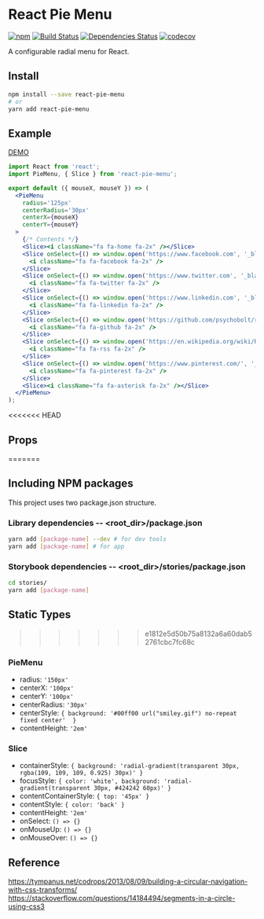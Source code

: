 # React Pie Menu

[![npm](https://img.shields.io/npm/v/react-pie-menu.svg)](https://www.npmjs.com/package/react-pie-menu)
[![Build Status](https://travis-ci.org/psychobolt/react-pie-menu.svg?branch=master)](https://travis-ci.org/psychobolt/react-pie-menu)
[![Dependencies Status](https://david-dm.org/psychobolt/react-pie-menu.svg)](https://david-dm.org/psychobolt/react-pie-menu)
[![codecov](https://codecov.io/gh/psychobolt/react-pie-menu/branch/master/graph/badge.svg)](https://codecov.io/gh/psychobolt/react-pie-menu)

A configurable radial menu for React.

## Install

```sh
npm install --save react-pie-menu
# or
yarn add react-pie-menu
```
## Example

[DEMO](https://psychobolt.github.io/react-pie-menu/)

```jsx
import React from 'react';
import PieMenu, { Slice } from 'react-pie-menu';

export default ({ mouseX, mouseY }) => (
  <PieMenu 
    radius='125px' 
    centerRadius='30px'
    centerX={mouseX}
    centerY={mouseY}
  >
    {/* Contents */}
    <Slice><i className="fa fa-home fa-2x" /></Slice>
    <Slice onSelect={() => window.open('https://www.facebook.com', '_blank')}>
      <i className="fa fa-facebook fa-2x" />
    </Slice>
    <Slice onSelect={() => window.open('https://www.twitter.com', '_blank')}>
      <i className="fa fa-twitter fa-2x" />
    </Slice>
    <Slice onSelect={() => window.open('https://www.linkedin.com', '_blank')}>
      <i className="fa fa-linkedin fa-2x" />
    </Slice>
    <Slice onSelect={() => window.open('https://github.com/psychobolt/react-pie-menu', '_blank')}>
      <i className="fa fa-github fa-2x" />
    </Slice>
    <Slice onSelect={() => window.open('https://en.wikipedia.org/wiki/RSS', '_blank')}>
      <i className="fa fa-rss fa-2x" />
    </Slice>
    <Slice onSelect={() => window.open('https://www.pinterest.com/', '_blank')}>
      <i className="fa fa-pinterest fa-2x" />
    </Slice>
    <Slice><i className="fa fa-asterisk fa-2x" /></Slice>
  </PieMenu>
);
```

<<<<<<< HEAD
## Props
=======
## Including NPM packages

This project uses two package.json structure.

### Library dependencies -- <root_dir>/package.json

```sh
yarn add [package-name] --dev # for dev tools
yarn add [package-name] # for app
```

### Storybook dependencies -- <root_dir>/stories/package.json

```sh
cd stories/
yarn add [package-name]
```

## Static Types
>>>>>>> e1812e5d50b75a8132a6a60dab52761cbc7fc68c

### PieMenu

- radius: ```'150px'```
- centerX: ```'100px'```
- centerY: ```'100px'```
- centerRadius: ```'30px'```
- centerStyle: ```{ background: '#00ff00 url("smiley.gif") no-repeat fixed center'  }```
- contentHeight: ```'2em'```

### Slice

- containerStyle: ```{ background: 'radial-gradient(transparent 30px, rgba(109, 109, 109, 0.925) 30px)' }```
- focusStyle: ```{ color: 'white', background: 'radial-gradient(transparent 30px, #424242 60px)' }```
- contentContainerStyle: ```{ top: '45px' }```
- contentStyle: ```{ color: 'back' }```
- contentHeight: ```'2em'```
- onSelect: ```() => {}```
- onMouseUp: ```() => {}```
- onMouseOver: ```() => {}```


## Reference

https://tympanus.net/codrops/2013/08/09/building-a-circular-navigation-with-css-transforms/
https://stackoverflow.com/questions/14184494/segments-in-a-circle-using-css3
